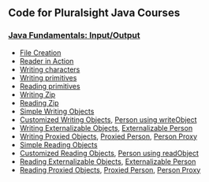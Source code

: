 Code for Pluralsight Java Courses
---------------------------------
 
### [Java Fundamentals: Input/Output](ps-io)

* [File Creation](ps-io/src/main/java/learn/ocp/psio/FileCreation.java)
* [Reader in Action](ps-io/src/main/java/learn/ocp/psio/ReaderInAction.java)
* [Writing characters](ps-io/src/main/java/learn/ocp/psio/WritingCharacters.java)
* [Writing primitives](ps-io/src/main/java/learn/ocp/psio/WritingPrimitives.java)
* [Reading primitives](ps-io/src/main/java/learn/ocp/psio/ReadingPrimitives.java)
* [Writing Zip](ps-io/src/main/java/learn/ocp/psio/WritingZip.java)
* [Reading Zip](ps-io/src/main/java/learn/ocp/psio/ReadingZip.java)
* [Simple Writing Objects](ps-io/src/main/java/learn/ocp/psio/serial/WritingDataObjects.java)
* [Customized Writing Objects](ps-io/src/main/java/learn/ocp/psio/serial/WritingCustomizedObjects.java),
[Person using writeObject](ps-io/src/main/java/learn/ocp/psio/serial/PersonReadWrite.java)
* [Writing Externalizable Objects](ps-io/src/main/java/learn/ocp/psio/serial/WritingExternalizableObjects.java),
[Externalizable Person](ps-io/src/main/java/learn/ocp/psio/serial/PersonExternalizable.java)
* [Writing Proxied Objects](ps-io/src/main/java/learn/ocp/psio/serial/WritingProxiedObjects.java),
[Proxied Person](ps-io/src/main/java/learn/ocp/psio/serial/PersonProxied.java),
[Person Proxy](ps-io/src/main/java/learn/ocp/psio/serial/PersonProxy.java)
* [Simple Reading Objects](ps-io/src/main/java/learn/ocp/psio/serial/ReadingDataObjects.java)
* [Customized Reading Objects](ps-io/src/main/java/learn/ocp/psio/serial/ReadingCustomizedObjects.java),
[Person using readObject](ps-io/src/main/java/learn/ocp/psio/serial/PersonReadWrite.java)
* [Reading Externalizable Objects](ps-io/src/main/java/learn/ocp/psio/serial/ReadingExternalizableObjects.java),
[Externalizable Person](ps-io/src/main/java/learn/ocp/psio/serial/PersonExternalizable.java)
* [Reading Proxied Objects](ps-io/src/main/java/learn/ocp/psio/serial/ReadingProxiedObjects.java),
[Proxied Person](ps-io/src/main/java/learn/ocp/psio/serial/PersonProxied.java),
[Person Proxy](ps-io/src/main/java/learn/ocp/psio/serial/PersonProxy.java)
